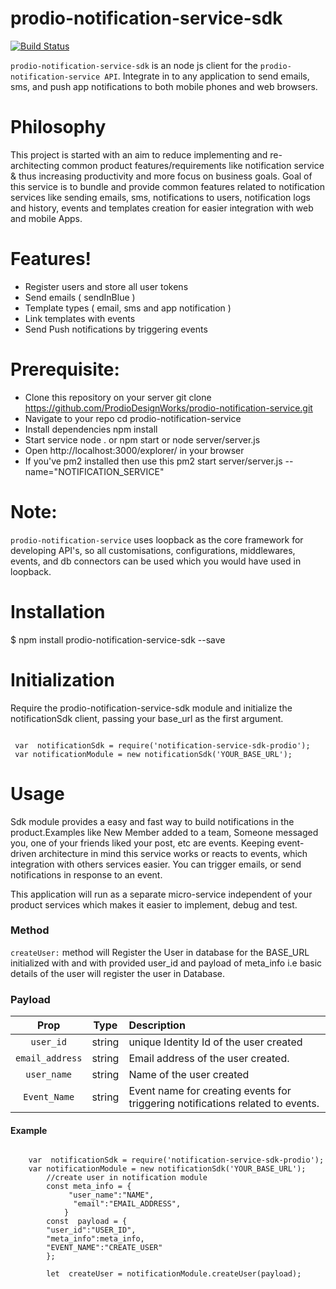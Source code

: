 
  

  

  

# prodio-notification-service-sdk

  

  

  

[![Build Status](https://travis-ci.org/joemccann/dillinger.svg?branch=master)](https://travis-ci.org/joemccann/dillinger)

  

  

  

`prodio-notification-service-sdk` is an  node js client for the  `prodio-notification-service API`. Integrate in to any application to send emails, sms, and push app notifications to both mobile phones and web browsers.

  

  

  

# Philosophy

  

  

This project is started with an aim to reduce implementing and re-architecting common product features/requirements like notification service & thus increasing productivity and more focus on business goals. Goal of this service is to bundle and provide common features related to notification services like sending emails, sms, notifications to users, notification logs and history, events and templates creation for easier integration with web and mobile Apps.

  

  

  

# Features!
  
* Register users and store all user tokens
* Send emails ( sendInBlue )
* Template types ( email, sms and app notification )
* Link templates with events
* Send Push notifications by triggering events

# Prerequisite:
 * Clone this repository on your server git clone https://github.com/ProdioDesignWorks/prodio-notification-service.git
 * Navigate to your repo cd prodio-notification-service
 * Install dependencies npm install
 * Start service node . or npm start or node server/server.js
 * Open http://localhost:3000/explorer/ in your browser
 * If you've pm2 installed then use this pm2 start server/server.js --name="NOTIFICATION_SERVICE"

# Note:
`prodio-notification-service` uses loopback as the core framework for developing API's, so all customisations, configurations, middlewares, events, and db connectors can be used which you would have used in loopback.

# Installation

$ npm install prodio-notification-service-sdk --save

  
# Initialization 
Require the prodio-notification-service-sdk module and initialize the notificationSdk client, passing your base_url  as the first argument.
```JSX

 var  notificationSdk = require('notification-service-sdk-prodio');
 var notificationModule = new notificationSdk('YOUR_BASE_URL');
 ``` 

# Usage

  

  

Sdk module provides a easy and fast way to build notifications in the product.Examples like New Member added to a team, Someone messaged you, one of your friends liked your post, etc are events. Keeping event-driven architecture in mind this service works or reacts to events, which integration with others services easier. You can trigger emails, or send notifications in response to an event.

  

This application will run as a separate micro-service independent of your product services which makes it easier to implement, debug and test.


### Method

`createUser:`
 method will Register the User in database for the BASE_URL initialized with and with provided user_id and payload of meta_info i.e basic details of the user will register the user in Database.


### Payload

| Prop | Type | Description|
:--------------------:|:----------------------------------------------------------------------------:|:-----------|
| `user_id` | string |unique Identity Id of the user created| |
| `email_address` | string | Email address of the user created. |
| `user_name` | string| Name of the user created |
| `Event_Name` | string | Event name for creating events for triggering notifications related to events.|

#### Example

  

  

```JSX

	var  notificationSdk = require('notification-service-sdk-prodio');
	var notificationModule = new notificationSdk('YOUR_BASE_URL');
		//create user in notification module
		const meta_info = {
		     "user_name":"NAME",
		      "email":"EMAIL_ADDRESS",
		    }
		const  payload = {
		"user_id":"USER_ID",
		"meta_info":meta_info,
		"EVENT_NAME":"CREATE_USER"
		};

		let  createUser = notificationModule.createUser(payload);

  

```





